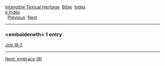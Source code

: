 [Intangible Textual Heritage](../../index)  [Bible](../index) 
[Index](index)   
[e Index](_e_)  
  [Previous](c03640)  [Next](c03642) 

------------------------------------------------------------------------

### &lt;emboldeneth&gt; 1 entry

[Job 16:3](../kjv/job016.htm#003)  

------------------------------------------------------------------------

[Next: embrace (8)](c03642)
